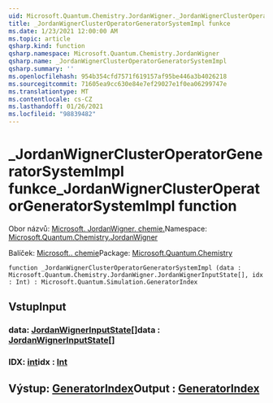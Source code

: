 ```yaml
---
uid: Microsoft.Quantum.Chemistry.JordanWigner._JordanWignerClusterOperatorGeneratorSystemImpl
title: _JordanWignerClusterOperatorGeneratorSystemImpl funkce
ms.date: 1/23/2021 12:00:00 AM
ms.topic: article
qsharp.kind: function
qsharp.namespace: Microsoft.Quantum.Chemistry.JordanWigner
qsharp.name: _JordanWignerClusterOperatorGeneratorSystemImpl
qsharp.summary: ''
ms.openlocfilehash: 954b354cfd7571f619157af95be446a3b4026218
ms.sourcegitcommit: 71605ea9cc630e84e7ef29027e1f0ea06299747e
ms.translationtype: MT
ms.contentlocale: cs-CZ
ms.lasthandoff: 01/26/2021
ms.locfileid: "98839482"
---
```

# <a name="_jordanwignerclusteroperatorgeneratorsystemimpl-function"></a><span data-ttu-id="455e5-102">_JordanWignerClusterOperatorGeneratorSystemImpl funkce</span><span class="sxs-lookup"><span data-stu-id="455e5-102">_JordanWignerClusterOperatorGeneratorSystemImpl function</span></span>

<span data-ttu-id="455e5-103">Obor názvů: [Microsoft. JordanWigner. chemie.](xref:Microsoft.Quantum.Chemistry.JordanWigner)</span><span class="sxs-lookup"><span data-stu-id="455e5-103">Namespace: [Microsoft.Quantum.Chemistry.JordanWigner](xref:Microsoft.Quantum.Chemistry.JordanWigner)</span></span>

<span data-ttu-id="455e5-104">Balíček: [Microsoft.. chemie](https://nuget.org/packages/Microsoft.Quantum.Chemistry)</span><span class="sxs-lookup"><span data-stu-id="455e5-104">Package: [Microsoft.Quantum.Chemistry](https://nuget.org/packages/Microsoft.Quantum.Chemistry)</span></span>




```qsharp
function _JordanWignerClusterOperatorGeneratorSystemImpl (data : Microsoft.Quantum.Chemistry.JordanWigner.JordanWignerInputState[], idx : Int) : Microsoft.Quantum.Simulation.GeneratorIndex
```


## <a name="input"></a><span data-ttu-id="455e5-105">Vstup</span><span class="sxs-lookup"><span data-stu-id="455e5-105">Input</span></span>

### <a name="data--jordanwignerinputstate"></a><span data-ttu-id="455e5-106">data: [JordanWignerInputState](xref:Microsoft.Quantum.Chemistry.JordanWigner.JordanWignerInputState)[]</span><span class="sxs-lookup"><span data-stu-id="455e5-106">data : [JordanWignerInputState](xref:Microsoft.Quantum.Chemistry.JordanWigner.JordanWignerInputState)[]</span></span>




### <a name="idx--int"></a><span data-ttu-id="455e5-107">IDX: [int](xref:microsoft.quantum.lang-ref.int)</span><span class="sxs-lookup"><span data-stu-id="455e5-107">idx : [Int](xref:microsoft.quantum.lang-ref.int)</span></span>





## <a name="output--generatorindex"></a><span data-ttu-id="455e5-108">Výstup: [GeneratorIndex](xref:Microsoft.Quantum.Simulation.GeneratorIndex)</span><span class="sxs-lookup"><span data-stu-id="455e5-108">Output : [GeneratorIndex](xref:Microsoft.Quantum.Simulation.GeneratorIndex)</span></span>

